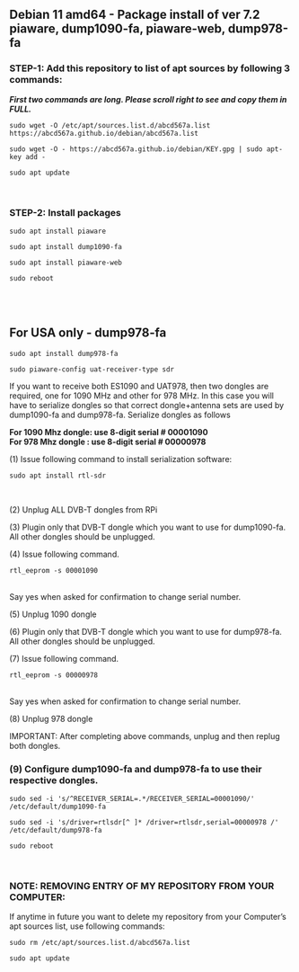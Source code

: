 ## Debian 11 amd64 - Package install of ver 7.2 piaware, dump1090-fa, piaware-web, dump978-fa

### STEP-1: Add this repository to list of apt sources by following 3 commands:
_**First two commands are long. Please scroll right to see and copy them in FULL.**_
```
sudo wget -O /etc/apt/sources.list.d/abcd567a.list https://abcd567a.github.io/debian/abcd567a.list  
```
```
sudo wget -O - https://abcd567a.github.io/debian/KEY.gpg | sudo apt-key add -  
```
```
sudo apt update  
```

</br>

### STEP-2: Install packages
```
sudo apt install piaware  
```
```
sudo apt install dump1090-fa  
```
```
sudo apt install piaware-web  
```
```
sudo reboot  
```
</br></br>
## For USA only - dump978-fa
```
sudo apt install dump978-fa  
```

```
sudo piaware-config uat-receiver-type sdr  
```


If you want to receive both ES1090 and UAT978, then two dongles are required, one for 1090 MHz and other for 978 MHz. In this case you will have to serialize dongles so that correct dongle+antenna sets are used by dump1090-fa and dump978-fa.
Serialize dongles as follows </br>

**For 1090 Mhz dongle: use 8-digit serial # 00001090** </br>
**For 978 Mhz dongle : use 8-digit serial # 00000978** </br>

(1) Issue following command to install serialization software: </br>
```
sudo apt install rtl-sdr 
``` 
</br>

(2) Unplug ALL DVB-T dongles from RPi

(3) Plugin only that DVB-T dongle which you want to use for dump1090-fa. All other dongles should be unplugged.

(4) Issue following command. </br>
```
rtl_eeprom -s 00001090 
``` 
</br>
Say yes when asked for confirmation to change serial number.


(5) Unplug 1090 dongle

(6) Plugin only that DVB-T dongle which you want to use for dump978-fa. All other dongles should be unplugged.

(7) Issue following command. </br>
```
rtl_eeprom -s 00000978 
``` 
</br>
Say yes when asked for confirmation to change serial number.


(8) Unplug 978 dongle

IMPORTANT: After completing above commands, unplug and then replug both dongles.


### (9) Configure dump1090-fa and dump978-fa to use their respective dongles.

```
sudo sed -i 's/^RECEIVER_SERIAL=.*/RECEIVER_SERIAL=00001090/' /etc/default/dump1090-fa  
```

```
sudo sed -i 's/driver=rtlsdr[^ ]* /driver=rtlsdr,serial=00000978 /' /etc/default/dump978-fa  
```  

```
sudo reboot 
```

&nbsp;

### NOTE: REMOVING ENTRY OF MY REPOSITORY FROM YOUR COMPUTER:
If anytime in future you want to delete my repository from your Computer’s apt sources list, use following commands:

```
sudo rm /etc/apt/sources.list.d/abcd567a.list 
```

```
sudo apt update 
```

